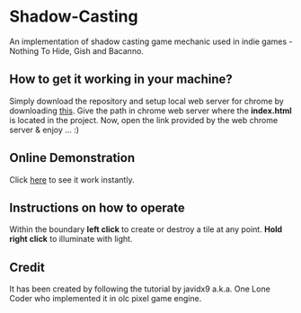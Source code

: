 # Shadow-Casting
An implementation of shadow casting game mechanic used in indie games - Nothing To Hide, Gish and Bacanno.

## How to get it working in your machine?
Simply download the repository and setup local web server for chrome by downloading [this](https://chrome.google.com/webstore/detail/web-server-for-chrome/ofhbbkphhbklhfoeikjpcbhemlocgigb?hl=en). 
Give the path in chrome web server where the **index.html** is located in the project. Now, open the link provided by the web chrome server & enjoy ... :)

## Online Demonstration
Click [here](https://editor.p5js.org/undefined/present/fk5mY7e1r) to see it work instantly.

## Instructions on how to operate
Within the boundary **left click**  to create or destroy a tile at any point. **Hold right click** to illuminate with light.

## Credit
It has been created by following the tutorial by javidx9 a.k.a. One Lone Coder who implemented it in olc pixel game engine.

